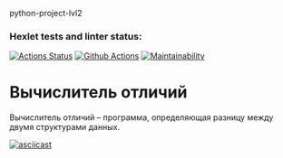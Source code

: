 python-project-lvl2

### Hexlet tests and linter status:
[![Actions Status](https://github.com/Dmitry-Zhiryakov/python-project-lvl2/workflows/hexlet-check/badge.svg)](https://github.com/Dmitry-Zhiryakov/python-project-lvl2/actions)
[![Github Actions](https://github.com/Dmitry-Zhiryakov/python-project-lvl2/actions/workflows/github-actions.yml/badge.svg)](https://github.com/Dmitry-Zhiryakov/python-project-lvl2/actions/workflows/github-actions.yml)
[![Maintainability](https://api.codeclimate.com/v1/badges/37bac00e4bb34750ead6/maintainability)](https://codeclimate.com/github/Dmitry-Zhiryakov/python-project-lvl2/maintainability)

# Вычислитель отличий

Вычислитель отличий – программа, определяющая разницу между двумя структурами данных. 

[![asciicast](https://asciinema.org/a/5BAMDoyjpnkxHSLOCNaXq4ydB.svg)](https://asciinema.org/a/5BAMDoyjpnkxHSLOCNaXq4ydB)
